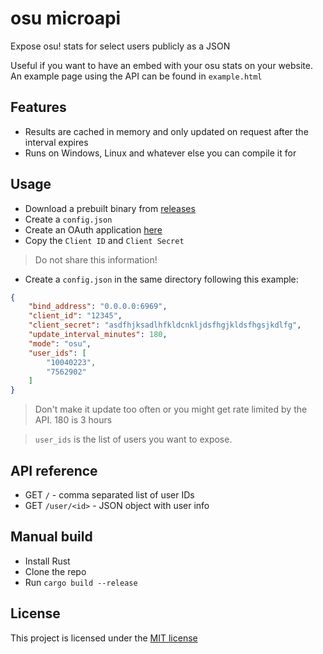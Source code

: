 # osu microapi
Expose osu! stats for select users publicly as a JSON

Useful if you want to have an embed with your osu stats on your website. An example page using the API can be found in `example.html`

## Features
- Results are cached in memory and only updated on request after the interval expires
- Runs on Windows, Linux and whatever else you can compile it for

## Usage
- Download a prebuilt binary from [releases](https://github.com/wait-what/osu-microapi/releases)
- Create a `config.json`
- Create an OAuth application [here](https://osu.ppy.sh/home/account/edit#oauth)
- Copy the `Client ID` and `Client Secret`
> Do not share this information!
- Create a `config.json` in the same directory following this example:
```json
{
    "bind_address": "0.0.0.0:6969",
    "client_id": "12345",
    "client_secret": "asdfhjksadlhfkldcnkljdsfhgjkldsfhgsjkdlfg",
    "update_interval_minutes": 180,
    "mode": "osu",
    "user_ids": [
        "10040223",
        "7562902"
    ]
}
```
> Don't make it update too often or you might get rate limited by the API. 180 is 3 hours

> `user_ids` is the list of users you want to expose.

## API reference
- GET `/` - comma separated list of user IDs
- GET `/user/<id>` - JSON object with user info

## Manual build
- Install Rust
- Clone the repo
- Run `cargo build --release`

## License
This project is licensed under the [MIT license](./LICENSE)
